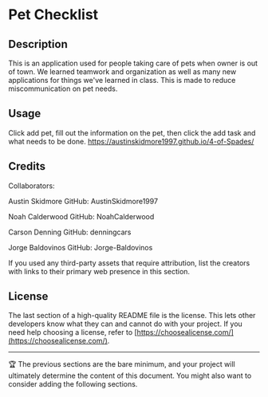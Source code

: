 # Pet Checklist

## Description
This is an application used for people taking care of pets when owner is out of town. We learned teamwork and organization as well as many new applications 
for things we've learned in class. This is made to reduce miscommunication on pet needs.

## Usage

Click add pet, fill out the information on the pet, then click the add task and what needs to be done.
https://austinskidmore1997.github.io/4-of-Spades/

## Credits
Collaborators:

Austin Skidmore  GitHub: AustinSkidmore1997

Noah Calderwood  GitHub: NoahCalderwood

Carson Denning  GitHub:  denningcars

Jorge Baldovinos GitHub: Jorge-Baldovinos

If you used any third-party assets that require attribution, list the creators with links to their primary web presence in this section.



## License

The last section of a high-quality README file is the license. This lets other developers know what they can and cannot do with your project. If you need help choosing a license, refer to [https://choosealicense.com/](https://choosealicense.com/).

---

🏆 The previous sections are the bare minimum, and your project will ultimately determine the content of this document. You might also want to consider adding the following sections.

